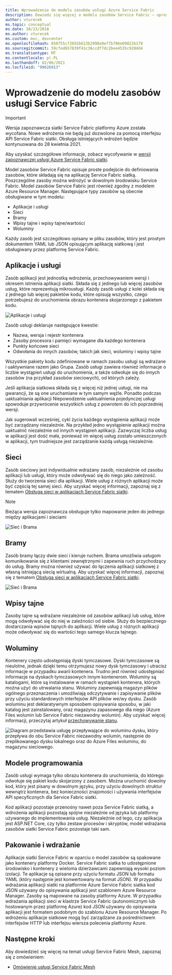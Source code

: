 ```yaml
---
title: Wprowadzenie do modelu zasobów usługi Azure Service Fabric
description: Dowiedz się więcej o modelu zasobów Service Fabric — uproszczone podejście do definiowania aplikacji Service Fabric siatki.
author: vturecek
ms.topic: conceptual
ms.date: 10/23/2018
ms.author: vturecek
ms.custom: mvc, devcenter
ms.openlocfilehash: 650755cf2692b613b2998e8ef7b706e09022b178
ms.sourcegitcommit: 59cfed657839f41c36ccdf7dc2bee4535c920dd4
ms.translationtype: MT
ms.contentlocale: pl-PL
ms.lasthandoff: 02/06/2021
ms.locfileid: "99626913"
---
```

# <a name="introduction-to-service-fabric-resource-model"></a>Wprowadzenie do modelu zasobów usługi Service Fabric

> [!IMPORTANT]
> Wersja zapoznawcza siatki Service Fabric platformy Azure została wycofana. Nowe wdrożenia nie będą już dozwolone za pomocą interfejsu API Service Fabric siatki. Obsługa istniejących wdrożeń będzie kontynuowana do 28 kwietnia 2021.
> 
> Aby uzyskać szczegółowe informacje, zobacz wycofywanie w [wersji zapoznawczej usługi Azure Service Fabric siatki](https://azure.microsoft.com/updates/azure-service-fabric-mesh-preview-retirement/).

Model zasobów Service Fabric opisuje proste podejście do definiowania zasobów, które składają się na aplikację Service Fabric siatką. Poszczególne zasoby można wdrożyć w dowolnym środowisku Service Fabric.  Model zasobów Service Fabric jest również zgodny z modelem Azure Resource Manager. Następujące typy zasobów są obecnie obsługiwane w tym modelu:

- Aplikacje i usługi
- Sieci
- Bramy
- Wpisy tajne i wpisy tajne/wartości
- Woluminy

Każdy zasób jest szczegółowo opisany w pliku zasobów, który jest prostym dokumentem YAML lub JSON opisującym aplikację siatkową i jest obsługiwany przez platformę Service Fabric.

## <a name="applications-and-services"></a>Aplikacje i usługi

Zasób aplikacji jest jednostką wdrożenia, przechowywaniem wersji i okresem istnienia aplikacji siatki. Składa się z jednego lub więcej zasobów usług, które reprezentują mikrousługi. Każdy zasób usługi z kolei składa się z jednego lub więcej pakietów kodu, które opisują wszystko, czego potrzebujesz do uruchomienia obrazu kontenera skojarzonego z pakietem kodu.

![Aplikacje i usługi][Image1]

Zasób usługi deklaruje następujące kwestie:

- Nazwa, wersja i rejestr kontenera
- Zasoby procesora i pamięci wymagane dla każdego kontenera
- Punkty końcowe sieci
- Odwołania do innych zasobów, takich jak sieci, woluminy i wpisy tajne 

Wszystkie pakiety kodu zdefiniowane w ramach zasobu usługi są wdrażane i uaktywniane razem jako Grupa. Zasób usługi zawiera również informacje o liczbie wystąpień usługi do uruchomienia, a także odwołuje się do innych zasobów (na przykład zasobów sieciowych), od których zależy.

Jeśli aplikacja siatkowa składa się z więcej niż jednej usługi, nie ma gwarancji, że są one uruchamiane w tym samym węźle. Ponadto podczas uaktualniania aplikacji Niepowodzenie uaktualnienia pojedynczej usługi spowoduje przywrócenie wszystkich usług z powrotem do ich poprzedniej wersji.

Jak sugerowali wcześniej, cykl życia każdego wystąpienia aplikacji może być zarządzany niezależnie. Na przykład jedno wystąpienie aplikacji można uaktualnić niezależnie od innych wystąpień aplikacji. Zazwyczaj liczba usług w aplikacji jest dość mała, ponieważ im więcej usług zostało umieszczonych w aplikacji, tym trudniejsze jest zarządzanie każdą usługą niezależnie.

## <a name="networks"></a>Sieci

Zasób sieciowy jest indywidualnie wdrażany zasób, niezależnie od zasobu aplikacji lub usługi, który może odwoływać się do niego jako zależność. Służy do tworzenia sieci dla aplikacji. Wiele usług z różnych aplikacji może być częścią tej samej sieci.  Aby uzyskać więcej informacji, zapoznaj się z tematem [Obsługa sieci w aplikacjach Service Fabric siatki](service-fabric-mesh-networks-and-gateways.md).

> [!NOTE]
> Bieżąca wersja zapoznawcza obsługuje tylko mapowanie jeden do jednego między aplikacjami i sieciami

![Sieć i Brama][Image2]

## <a name="gateways"></a>Bramy
Zasób bramy łączy dwie sieci i kieruje ruchem.  Brama umożliwia usługom komunikowanie się z klientami zewnętrznymi i zapewnia ruch przychodzący do usług.  Bramy można również używać do łączenia aplikacji siatkowej z własną istniejącą siecią wirtualną. Aby uzyskać więcej informacji, zapoznaj się z tematem [Obsługa sieci w aplikacjach Service Fabric siatki](service-fabric-mesh-networks-and-gateways.md).

![Sieć i Brama][Image2]

## <a name="secrets"></a>Wpisy tajne

Zasoby tajne są wdrażane niezależnie od zasobów aplikacji lub usług, które mogą odwoływać się do niej w zależności od siebie. Służy do bezpiecznego dostarczania wpisów tajnych do aplikacji. Wiele usług z różnych aplikacji może odwoływać się do wartości tego samego klucza tajnego.

## <a name="volumes"></a>Woluminy

Kontenery często udostępniają dyski tymczasowe. Dyski tymczasowe są nieulotne, jednak dzięki temu otrzymujesz nowy dysk tymczasowy i utracisz informacje w przypadku awarii kontenera. Trudno jest również udostępniać informacje na dyskach tymczasowych innym kontenerom. Woluminy są katalogami, które są instalowane w ramach wystąpień kontenera, których można użyć do utrwalania stanu. Woluminy zapewniają magazyn plików ogólnego przeznaczenia i umożliwiają odczytywanie i zapisywanie plików przy użyciu standardowych interfejsów API plików we/wy dysku. Zasób woluminu jest deklaratywnym sposobem opisywania sposobu, w jaki katalog jest zainstalowany, oraz magazynu zapasowego dla niego (Azure Files wolumin lub Service Fabric niezawodny wolumin).  Aby uzyskać więcej informacji, przeczytaj artykuł [przechowywanie stanu](service-fabric-mesh-storing-state.md#volumes).

![Diagram przedstawia usługę przepływające do woluminu dysku, który przepływa do obu Service Fabric niezawodny wolumin, następnie do zreplikowanego dysku lokalnego oraz do Azure Files woluminu, do magazynu sieciowego.][Image3]

## <a name="programming-models"></a>Modele programowania
Zasób usługi wymaga tylko obrazu kontenera do uruchomienia, do którego odwołuje się pakiet kodu skojarzony z zasobem. Można uruchomić dowolny kod, który jest pisany w dowolnym języku, przy użyciu dowolnych struktur wewnątrz kontenera, bez konieczności znajomości i używania interfejsów API specyficznych dla Service Fabric siatki. 

Kod aplikacji pozostaje przenośny nawet poza Service Fabric siatką, a wdrożenia aplikacji pozostają spójne niezależnie od języka lub platformy używanego do implementowania usług. Niezależnie od tego, czy aplikacja jest ASP.NET Core, czy tylko zestaw procesów i skryptów, model wdrażania zasobów siatki Service Fabric pozostaje taki sam. 

## <a name="packaging-and-deployment"></a>Pakowanie i wdrażanie

Aplikacje siatki Service Fabric w oparciu o model zasobów są spakowane jako kontenery platformy Docker.  Service Fabric siatka to udostępnione środowisko i kontenery z wieloma dzierżawcami zapewniają wysoki poziom izolacji.  Te aplikacje są opisane przy użyciu formatu JSON lub formatu YAML (który następnie jest konwertowany na format JSON). W przypadku wdrażania aplikacji siatki na platformie Azure Service Fabric siatka kod JSON używany do opisywania aplikacji jest szablonem Azure Resource Manager. Zasoby są mapowane na zasoby platformy Azure.  W przypadku wdrażania aplikacji sieci w klastrze Service Fabric (autonomicznym lub hostowanym przez platformę Azure) kod JSON używany do opisywania aplikacji jest formatem podobnym do szablonu Azure Resource Manager.  Po wdrożeniu aplikacje siatkowe mogą być zarządzane za pośrednictwem interfejsów HTTP lub interfejsu wiersza polecenia platformy Azure. 


## <a name="next-steps"></a>Następne kroki 
Aby dowiedzieć się więcej na temat usługi Service Fabric Mesh, zapoznaj się z omówieniem:
- [Omówienie usługi Service Fabric Mesh](service-fabric-mesh-overview.md)

[Image1]: media/service-fabric-mesh-service-fabric-resources/AppsAndServices.png
[Image2]: media/service-fabric-mesh-service-fabric-resources/NetworkAndGateway.png
[Image3]: media/service-fabric-mesh-service-fabric-resources/volumes.png
